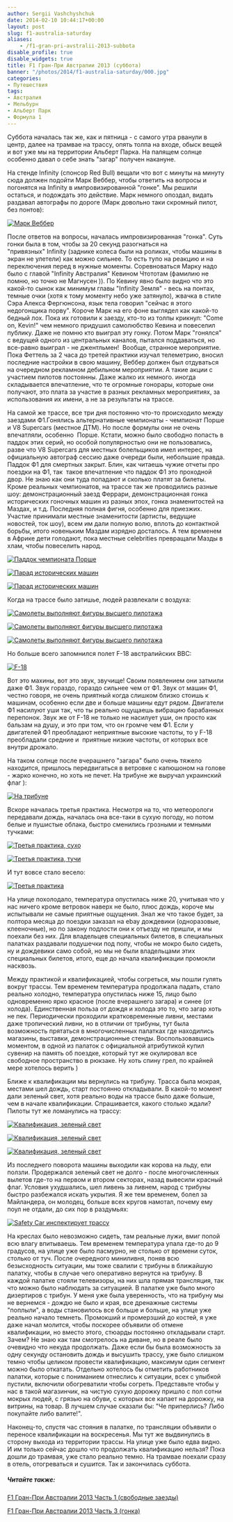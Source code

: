 ```yaml
---
author: Sergii Vashchyshchuk
date: 2014-02-10 10:44:17+00:00
layout: post
slug: f1-australia-saturday
aliases:
    - /f1-gran-pri-avstralii-2013-subbota
disable_profile: true
disable_widgets: true
title: F1 Гран-При Австралии 2013 (суббота)
banner: "/photos/2014/f1-australia-saturday/000.jpg"
categories:
- Путешествия
tags:
- Австралия
- Мельбурн
- Альберт Парк
- Формула 1
---
```


Суббота началась так же, как и пятница - с самого утра рванули в центр, далее на трамвае на трассу, опять толпа на входе, обыск вещей и вот уже мы на территории Альберт Парка. На палящем солнце особенно давал о себе знать "загар" получен накануне.

На стенде Infinity (спонсор Red Bull) вещали что вот с минуты на минуту сюда должен подойти Марк Веббер, чтобы ответить на вопросы и погонятся на Infinity в импровизированной "гонке". Мы решили остаться, и подождать это действие. Марк немного опоздал, видать раздавал автографы по дороге (Марк довольно таки скромный пилот, без понтов):

[![Марк Веббер](/photos/2014/f1-australia-saturday/001.jpg)](/photos/2014/f1-australia-saturday/001.jpg)

После ответов на вопросы, началась импровизированная "гонка". Суть гонки была в том, чтобы за 20 секунд разогнаться на "привязных" Infinity (заднике колеса были на роликах, чтобы машины в экран не улетели) как можно сильнее. То есть тупо на реакцию и на переключения перед в нужные моменты. Соревноваться Марку надо было с главой "Infinity Австралия" Кевином Чтототам (фамилию не помню, но точно не Магнусен )). По Кевину явно было видно что это какой-то сынок как минимум главы "Infinity Земля" - весь на понтах, темные очки (хотя к тому моменту небо уже затянуло), жвачка в стиле Сэра Алекса Фергюнсона, язык тела говорил "сейчас я этого недогонщика порву". Короче Марк на его фоне выглядел как какой-то бедный лох. Пока их готовили к заезду, кто-то из толпы крикнул: "Come on, Kevin!" чем немного придушил самолюбство Кевина и повеселил публику. Даже не помню кто выиграл эту гонку. Потом Марк "гонялся" с ведущей одного из центральных каналов, пытался поддаваться, но все-равно выиграл - не джентльмен!  Вообще, странное мероприятие. Пока Феттель за 2 часа до третей практики изучал телеметрию, вносил последние настройки в свою машину, Веббер должен был отдуваться на очередном рекламном дебильном мероприятии. А такие акции с участием пилотов постоянны. Даже жалко их немного. иногда складывается впечатление, что те огромные гонорары, которые они получают, это плата за участие в разных рекламных мероприятиях, за использования их имени, а не за результаты на трассе.

На самой же трассе, все три дня постоянно что-то происходило между заездами Ф1.Гонялись альтернативные чемпионаты - чемпионат Порше и V8 Supercars (местное ДТМ). Но после формулы они не очень впечатляли, особенно  Порше. Кстати, можно было свободно попасть в паддок этих серий, но особой популярностью они не пользовались, разве что V8 Supercars для местных болельщиков имел интерес, на официальную автограф сессию даже очереди были, небольшие правда. Паддок Ф1 для смертных закрыт. Блин, как читаешь чужие отчеты про поездки на Ф1, так  такое впечатление что паддок Ф1 это проходной двор. Не знаю как они туда попадают и сколько платят за билеты. Кроме реальных чемпионатов, на трассе так же проводились разные шоу: демонстрационный заезд Феррари, демонстрационная гонка исторических гоночных машин из разных эпох, гонка знаменитостей на Маздах, и т.д. Последняя полная фигня, особенно для приезжих. Участие принимали местные знаменитости (артисты, ведущие новостей, ток шоу), всем им дали полную волю, вплоть до контактной борьбы, итого новеньким Маздам изрядно досталось. А тем временем в Африке дети голодают, пока местные celebrities превращали Мазды в хлам, чтобы повеселить народ.

[![Паддок чемпионата Порше](/photos/2014/f1-australia-saturday/002.jpg)](/photos/2014/f1-australia-saturday/002.jpg)

[![Парад исторических машин](/photos/2014/f1-australia-saturday/003.jpg)](/photos/2014/f1-australia-saturday/003.jpg)

[![Парад исторических машин](/photos/2014/f1-australia-saturday/004.jpg)](/photos/2014/f1-australia-saturday/004.jpg)

Когда на трассе было затишье, людей развлекали с воздуха:

[![Самолеты выполняют фигуры высшего пилотажа](/photos/2014/f1-australia-saturday/005.jpg)](/photos/2014/f1-australia-saturday/005.jpg)

[![Самолеты выполняют фигуры высшего пилотажа](/photos/2014/f1-australia-saturday/006.jpg)](/photos/2014/f1-australia-saturday/006.jpg)

[![Самолеты выполняют фигуры высшего пилотажа](/photos/2014/f1-australia-saturday/007.jpg)](/photos/2014/f1-australia-saturday/007.jpg)

Но больше всего запомнился полет F-18 австралийских ВВС:

[![F-18](/photos/2014/f1-australia-saturday/008.jpg)](/photos/2014/f1-australia-saturday/008.jpg)

Вот это махины, вот это звук, звучище! Своим появлением они затмили даже Ф1. Звук гораздо, гораздо сильнее чем от Ф1. Звук от машин Ф1, честно говоря, не очень приятный когда слишком близко стоишь к машинам, особенно если две и больше машины едут рядом. Двигатели Ф1 насилуют уши так, что ты реально ощущаешь вибрацию барабанных перепонок. Звук же от F-18 не только не насилует уши, он просто как бальзам на душу, и это при том, что он громче чем Ф1. Если у двигателей Ф1 преобладают неприятные высокие частоты, то у F-18 преобладали средние и  приятные низкие частоты, от которых все внутри дрожало.

На таком солнце после вчерашнего "загара" было очень тяжело находится, пришлось передвигаться в ветровке с капюшоном на голове - жарко конечно, но хоть не печет. На трибуне же выручал украинский флаг ):

[![На трибуне](/photos/2014/f1-australia-saturday/009.jpg)](/photos/2014/f1-australia-saturday/009.jpg)

Вскоре началась третья практика. Несмотря на то, что метеорологи передавали дождь, началась она все-таки в сухую погоду, но потом белые и пушистые облака, быстро сменились грозными и темными тучками:

[![Третья практика, сухо](/photos/2014/f1-australia-saturday/010.jpg)](/photos/2014/f1-australia-saturday/010.jpg)

[![Третья практика, тучи](/photos/2014/f1-australia-saturday/011.jpg)](/photos/2014/f1-australia-saturday/011.jpg)

И тут вовсе стало весело:

[![Третья практика](/photos/2014/f1-australia-saturday/012.jpg)](/photos/2014/f1-australia-saturday/012.jpg)

На улице похолодало, температура опустилась ниже 20, учитывая что у нас ничего кроме ветровок наверх не было, плюс дождь, короче мы испытывали не самые приятные ощущения. Знал же что такое будет, за полтора месяца до поездки заказал на ebay дождевики (одноразовые, клееночные), но по закону подлости они к отъезду не пришли, и мы поехали без них. Для владельцев специальных билетов, в специальных палатках раздавали подушечки под попу, чтобы не мокро было сидеть, ну и дождевики само собой, но мы не были владельцами этих специальных билетов, итого, еще до начала квалификации промокли насквозь.

Между практикой и квалификацией, чтобы согреться, мы пошли гулять вокруг трассы. Тем временем температура продолжала падать, стало реально холодно, температура опустилась ниже 15, лицо было одновременно ярко красное (после вчерашнего загара) и синее (от холода). Единственная польза от дождя и холода это то, что загар хоть не пек. Периодически проходили кратковременные ливни, местами даже тропический ливни, но в отличии от трибуны, тут была возможность прятаться в многочисленных палатках где находились магазины, выставки, демонстрационные стенды. Воспользовавшись моментом, в одной из палаток с официальной атрибутикой купил сувенир на память об поездке, который тут же окулировал все свободное пространство в рюкзаке. Ну хоть спину грел, по крайней мере хотелось верить )

Ближе к квалификации мы вернулись на трибуну. Трасса была мокрая, местами шел дождь, старт постоянно откладывали. В какой-то момент дали зеленый свет, хотя реально воды на трассе было даже больше, чем в начале квалификации. Спрашивается, какого столько ждали? Пилоты тут же ломанулись на трассу:

[![Квалификация, зеленый свет](/photos/2014/f1-australia-saturday/013.jpg)](/photos/2014/f1-australia-saturday/013.jpg)

[![Квалификация, зеленый свет](/photos/2014/f1-australia-saturday/014.jpg)](/photos/2014/f1-australia-saturday/014.jpg)

[![Квалификация, зеленый свет](/photos/2014/f1-australia-saturday/015.jpg)](/photos/2014/f1-australia-saturday/015.jpg)

Из последнего поворота машины выходили как корова на льду, ели ползли. Продержался зеленый свет не долго - после многочисленных вылетов где-то на первом и втором секторах, назад вывесили красный флаг. Условия ухудшались, шел ливень за ливнем, народ с трибуны быстро разбежался искать укрытия. Я же тем временем, болел за Майландера, он молодец, больше всех кругов намотал, почему ему поул не отдали, до сих пор в раздумьях:

[![Safety Car инспектирует трассу](/photos/2014/f1-australia-saturday/016.jpg)](/photos/2014/f1-australia-saturday/016.jpg)

На креслах было невозможно сидеть, там реальные лужи, вмиг попой всю влагу впитываешь. Тем временем температура упала где-то до 9 градусов, на улице уже было пасмурно, не столько от времени суток, столько от туч. После очередного миниливня, поняв всю безысходность ситуации, мы тоже свалили с трибуны в ближайшую палатку, чтобы в случае чего оперативно вернутся на трибуну. В каждой палатке стояли телевизоры, на них шла прямая трансляция, так что можно было наблюдать за ситуацией. В палатке уже было много дизертиров с трибун. У меня уже была уверенность, что на трибуну мы не вернемся - дождю не было и края, все дренажные системы "поплыли", а воды становилось все больше и больше, на улице уже реально начало темнеть. Промокший и промерзший до костей, я уже даже начал молится, чтобы поскорее объявили об отмене квалификации, но вместо этого, стюарды постоянно откладывали старт. Зачем? Не знаю как там смотрелось на диване, но в реале было очевидно что некуда продолжать. Даже если бы была возможность за одну секунду остановить дождь и высушить трассу, уже было слишком темно чтобы целиком провести квалификацию, максимум один сегмент можно было откатать. Отдельно хотелось бы отметить работников палатки, которые с пониманием отнеслись к ситуации, всех с улыбкой пустили, включили обогреватили чтобы согреть. Представьте чтобы у нас в такой магазинчик, на чистую сухую дорожку пришло с пол сотни мокрых людей, с грязью на обуви, с которых все капает на дорожку, на витрины, на товар. В лучшем случае сказали бы: "Че приперлись? Либо покупайте либо валите!".

Наконец-то, спустя час стояния в палатке, по трансляции объявили о переносе квалификации на воскресенья. Мы тут же выдвинулись в сторону выхода из территории трассы. На улице уже было едва видно. И им только сейчас дошло что продолжать квалификацию нельзя? Пока дошли до трамвая, уже стало реально темно. На трамвае поехали сразу в отель, отогреваться и сушится. Так и закончилась суббота.

##### Читайте также:

[F1 Гран-При Австралии 2013 Часть 1 (свободные заезды)](/2014/02/06/f1-australia-friday/)

[F1 Гран-При Австралии 2013 Часть 3 (гонка)](/2014/02/12/f1-australia-sunday/)
